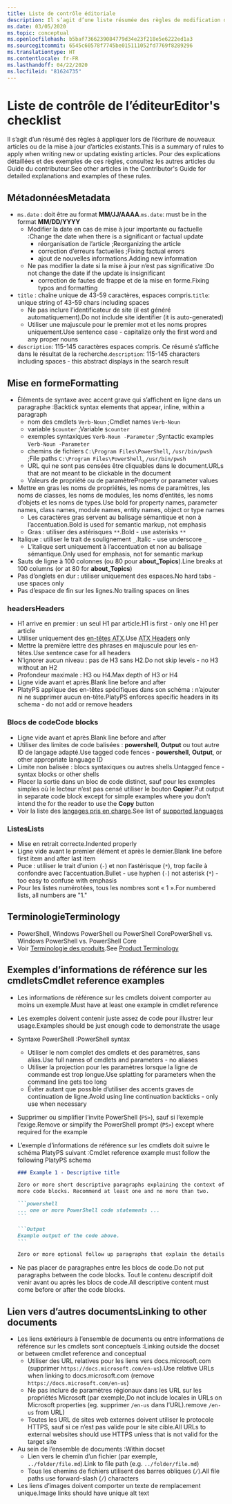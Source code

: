 ```yaml
---
title: Liste de contrôle éditoriale
description: Il s’agit d’une liste résumée des règles de modification de la documentation de PowerShell.
ms.date: 03/05/2020
ms.topic: conceptual
ms.openlocfilehash: b5baf7366239084779d34e23f218e5e6222ed1a3
ms.sourcegitcommit: 6545c60578f7745be015111052fd7769f8289296
ms.translationtype: HT
ms.contentlocale: fr-FR
ms.lasthandoff: 04/22/2020
ms.locfileid: "81624735"
---
```

# <a name="editors-checklist"></a><span data-ttu-id="8a7ec-103">Liste de contrôle de l’éditeur</span><span class="sxs-lookup"><span data-stu-id="8a7ec-103">Editor's checklist</span></span>

<span data-ttu-id="8a7ec-104">Il s’agit d’un résumé des règles à appliquer lors de l’écriture de nouveaux articles ou de la mise à jour d’articles existants.</span><span class="sxs-lookup"><span data-stu-id="8a7ec-104">This is a summary of rules to apply when writing new or updating existing articles.</span></span> <span data-ttu-id="8a7ec-105">Pour des explications détaillées et des exemples de ces règles, consultez les autres articles du Guide du contributeur.</span><span class="sxs-lookup"><span data-stu-id="8a7ec-105">See other articles in the Contributor's Guide for detailed explanations and examples of these rules.</span></span>

## <a name="metadata"></a><span data-ttu-id="8a7ec-106">Métadonnées</span><span class="sxs-lookup"><span data-stu-id="8a7ec-106">Metadata</span></span>

- <span data-ttu-id="8a7ec-107">`ms.date` : doit être au format **MM/JJ/AAAA**.</span><span class="sxs-lookup"><span data-stu-id="8a7ec-107">`ms.date`: must be in the format **MM/DD/YYYY**</span></span>
  - <span data-ttu-id="8a7ec-108">Modifier la date en cas de mise à jour importante ou factuelle :</span><span class="sxs-lookup"><span data-stu-id="8a7ec-108">Change the date when there is a significant or factual update</span></span>
    - <span data-ttu-id="8a7ec-109">réorganisation de l’article ;</span><span class="sxs-lookup"><span data-stu-id="8a7ec-109">Reorganizing the article</span></span>
    - <span data-ttu-id="8a7ec-110">correction d’erreurs factuelles ;</span><span class="sxs-lookup"><span data-stu-id="8a7ec-110">Fixing factual errors</span></span>
    - <span data-ttu-id="8a7ec-111">ajout de nouvelles informations.</span><span class="sxs-lookup"><span data-stu-id="8a7ec-111">Adding new information</span></span>
  - <span data-ttu-id="8a7ec-112">Ne pas modifier la date si la mise à jour n’est pas significative :</span><span class="sxs-lookup"><span data-stu-id="8a7ec-112">Do not change the date if the update is insignificant</span></span>
    - <span data-ttu-id="8a7ec-113">correction de fautes de frappe et de la mise en forme.</span><span class="sxs-lookup"><span data-stu-id="8a7ec-113">Fixing typos and formatting</span></span>
- <span data-ttu-id="8a7ec-114">`title` : chaîne unique de 43-59 caractères, espaces compris.</span><span class="sxs-lookup"><span data-stu-id="8a7ec-114">`title`: unique string of 43-59 chars including spaces</span></span>
  - <span data-ttu-id="8a7ec-115">Ne pas inclure l’identificateur de site (il est généré automatiquement).</span><span class="sxs-lookup"><span data-stu-id="8a7ec-115">Do not include site identifier (it is auto-generated)</span></span>
  - <span data-ttu-id="8a7ec-116">Utiliser une majuscule pour le premier mot et les noms propres uniquement.</span><span class="sxs-lookup"><span data-stu-id="8a7ec-116">Use sentence case - capitalize only the first word and any proper nouns</span></span>
- <span data-ttu-id="8a7ec-117">`description`: 115-145 caractères espaces compris. Ce résumé s’affiche dans le résultat de la recherche.</span><span class="sxs-lookup"><span data-stu-id="8a7ec-117">`description`: 115-145 characters including spaces - this abstract displays in the search result</span></span>

## <a name="formatting"></a><span data-ttu-id="8a7ec-118">Mise en forme</span><span class="sxs-lookup"><span data-stu-id="8a7ec-118">Formatting</span></span>

- <span data-ttu-id="8a7ec-119">Éléments de syntaxe avec accent grave qui s’affichent en ligne dans un paragraphe :</span><span class="sxs-lookup"><span data-stu-id="8a7ec-119">Backtick syntax elements that appear, inline, within a paragraph</span></span>
  - <span data-ttu-id="8a7ec-120">nom des cmdlets `Verb-Noun` ;</span><span class="sxs-lookup"><span data-stu-id="8a7ec-120">Cmdlet names `Verb-Noun`</span></span>
  - <span data-ttu-id="8a7ec-121">variable `$counter` ;</span><span class="sxs-lookup"><span data-stu-id="8a7ec-121">Variable `$counter`</span></span>
  - <span data-ttu-id="8a7ec-122">exemples syntaxiques `Verb-Noun -Parameter` ;</span><span class="sxs-lookup"><span data-stu-id="8a7ec-122">Syntactic examples `Verb-Noun -Parameter`</span></span>
  - <span data-ttu-id="8a7ec-123">chemins de fichiers `C:\Program Files\PowerShell`, `/usr/bin/pwsh` ;</span><span class="sxs-lookup"><span data-stu-id="8a7ec-123">File paths `C:\Program Files\PowerShell`, `/usr/bin/pwsh`</span></span>
  - <span data-ttu-id="8a7ec-124">URL qui ne sont pas censées être cliquables dans le document.</span><span class="sxs-lookup"><span data-stu-id="8a7ec-124">URLs that are not meant to be clickable in the document</span></span>
  - <span data-ttu-id="8a7ec-125">Valeurs de propriété ou de paramètre</span><span class="sxs-lookup"><span data-stu-id="8a7ec-125">Property or parameter values</span></span>
- <span data-ttu-id="8a7ec-126">Mettre en gras les noms de propriétés, les noms de paramètres, les noms de classes, les noms de modules, les noms d’entités, les noms d’objets et les noms de types.</span><span class="sxs-lookup"><span data-stu-id="8a7ec-126">Use bold for property names, parameter names, class names, module names, entity names, object or type names</span></span>
  - <span data-ttu-id="8a7ec-127">Les caractères gras servent au balisage sémantique et non à l’accentuation.</span><span class="sxs-lookup"><span data-stu-id="8a7ec-127">Bold is used for semantic markup, not emphasis</span></span>
  - <span data-ttu-id="8a7ec-128">Gras : utiliser des astérisques `**`.</span><span class="sxs-lookup"><span data-stu-id="8a7ec-128">Bold - use asterisks `**`</span></span>
- <span data-ttu-id="8a7ec-129">Italique : utiliser le trait de soulignement `_`.</span><span class="sxs-lookup"><span data-stu-id="8a7ec-129">Italic - use underscore `_`</span></span>
  - <span data-ttu-id="8a7ec-130">L’italique sert uniquement à l’accentuation et non au balisage sémantique.</span><span class="sxs-lookup"><span data-stu-id="8a7ec-130">Only used for emphasis, not for semantic markup</span></span>
- <span data-ttu-id="8a7ec-131">Sauts de ligne à 100 colonnes (ou 80 pour **about_Topics**).</span><span class="sxs-lookup"><span data-stu-id="8a7ec-131">Line breaks at 100 columns (or at 80 for **about_Topics**)</span></span>
- <span data-ttu-id="8a7ec-132">Pas d’onglets en dur : utiliser uniquement des espaces.</span><span class="sxs-lookup"><span data-stu-id="8a7ec-132">No hard tabs - use spaces only</span></span>
- <span data-ttu-id="8a7ec-133">Pas d’espace de fin sur les lignes.</span><span class="sxs-lookup"><span data-stu-id="8a7ec-133">No trailing spaces on lines</span></span>

### <a name="headers"></a><span data-ttu-id="8a7ec-134">headers</span><span class="sxs-lookup"><span data-stu-id="8a7ec-134">Headers</span></span>

- <span data-ttu-id="8a7ec-135">H1 arrive en premier : un seul H1 par article.</span><span class="sxs-lookup"><span data-stu-id="8a7ec-135">H1 is first - only one H1 per article</span></span>
- <span data-ttu-id="8a7ec-136">Utiliser uniquement des [en-têtes ATX](https://github.github.com/gfm/#atx-headings).</span><span class="sxs-lookup"><span data-stu-id="8a7ec-136">Use [ATX Headers](https://github.github.com/gfm/#atx-headings) only</span></span>
- <span data-ttu-id="8a7ec-137">Mettre la première lettre des phrases en majuscule pour les en-têtes.</span><span class="sxs-lookup"><span data-stu-id="8a7ec-137">Use sentence case for all headers</span></span>
- <span data-ttu-id="8a7ec-138">N’ignorer aucun niveau : pas de H3 sans H2.</span><span class="sxs-lookup"><span data-stu-id="8a7ec-138">Do not skip levels - no H3 without an H2</span></span>
- <span data-ttu-id="8a7ec-139">Profondeur maximale : H3 ou H4.</span><span class="sxs-lookup"><span data-stu-id="8a7ec-139">Max depth of H3 or H4</span></span>
- <span data-ttu-id="8a7ec-140">Ligne vide avant et après.</span><span class="sxs-lookup"><span data-stu-id="8a7ec-140">Blank line before and after</span></span>
- <span data-ttu-id="8a7ec-141">PlatyPS applique des en-têtes spécifiques dans son schéma : n’ajouter ni ne supprimer aucun en-tête.</span><span class="sxs-lookup"><span data-stu-id="8a7ec-141">PlatyPS enforces specific headers in its schema - do not add or remove headers</span></span>

### <a name="code-blocks"></a><span data-ttu-id="8a7ec-142">Blocs de code</span><span class="sxs-lookup"><span data-stu-id="8a7ec-142">Code blocks</span></span>

- <span data-ttu-id="8a7ec-143">Ligne vide avant et après.</span><span class="sxs-lookup"><span data-stu-id="8a7ec-143">Blank line before and after</span></span>
- <span data-ttu-id="8a7ec-144">Utiliser des limites de code balisées : **powershell**, **Output** ou tout autre ID de langage adapté.</span><span class="sxs-lookup"><span data-stu-id="8a7ec-144">Use tagged code fences - **powershell**, **Output**, or other appropriate language ID</span></span>
- <span data-ttu-id="8a7ec-145">Limite non balisée : blocs syntaxiques ou autres shells.</span><span class="sxs-lookup"><span data-stu-id="8a7ec-145">Untagged fence - syntax blocks or other shells</span></span>
- <span data-ttu-id="8a7ec-146">Placer la sortie dans un bloc de code distinct, sauf pour les exemples simples où le lecteur n’est pas censé utiliser le bouton **Copier**.</span><span class="sxs-lookup"><span data-stu-id="8a7ec-146">Put output in separate code block except for simple examples where you don't intend the for the reader to use the **Copy** button</span></span>
- <span data-ttu-id="8a7ec-147">Voir la liste des [langages pris en charge](/contribute/code-in-docs#supported-languages).</span><span class="sxs-lookup"><span data-stu-id="8a7ec-147">See list of [supported languages](/contribute/code-in-docs#supported-languages)</span></span>

### <a name="lists"></a><span data-ttu-id="8a7ec-148">Listes</span><span class="sxs-lookup"><span data-stu-id="8a7ec-148">Lists</span></span>

- <span data-ttu-id="8a7ec-149">Mise en retrait correcte.</span><span class="sxs-lookup"><span data-stu-id="8a7ec-149">Indented properly</span></span>
- <span data-ttu-id="8a7ec-150">Ligne vide avant le premier élément et après le dernier.</span><span class="sxs-lookup"><span data-stu-id="8a7ec-150">Blank line before first item and after last item</span></span>
- <span data-ttu-id="8a7ec-151">Puce : utiliser le trait d’union (`-`) et non l’astérisque (`*`), trop facile à confondre avec l’accentuation.</span><span class="sxs-lookup"><span data-stu-id="8a7ec-151">Bullet - use hyphen (`-`) not asterisk (`*`) - too easy to confuse with emphasis</span></span>
- <span data-ttu-id="8a7ec-152">Pour les listes numérotées, tous les nombres sont « 1 ».</span><span class="sxs-lookup"><span data-stu-id="8a7ec-152">For numbered lists, all numbers are "1."</span></span>

## <a name="terminology"></a><span data-ttu-id="8a7ec-153">Terminologie</span><span class="sxs-lookup"><span data-stu-id="8a7ec-153">Terminology</span></span>

- <span data-ttu-id="8a7ec-154">PowerShell, Windows PowerShell ou PowerShell Core</span><span class="sxs-lookup"><span data-stu-id="8a7ec-154">PowerShell vs. Windows PowerShell vs. PowerShell Core</span></span>
- <span data-ttu-id="8a7ec-155">Voir [Terminologie des produits](powershell-style-guide.md#product-terminology).</span><span class="sxs-lookup"><span data-stu-id="8a7ec-155">See [Product Terminology](powershell-style-guide.md#product-terminology)</span></span>

## <a name="cmdlet-reference-examples"></a><span data-ttu-id="8a7ec-156">Exemples d’informations de référence sur les cmdlets</span><span class="sxs-lookup"><span data-stu-id="8a7ec-156">Cmdlet reference examples</span></span>

- <span data-ttu-id="8a7ec-157">Les informations de référence sur les cmdlets doivent comporter au moins un exemple.</span><span class="sxs-lookup"><span data-stu-id="8a7ec-157">Must have at least one example in cmdlet reference</span></span>
- <span data-ttu-id="8a7ec-158">Les exemples doivent contenir juste assez de code pour illustrer leur usage.</span><span class="sxs-lookup"><span data-stu-id="8a7ec-158">Examples should be just enough code to demonstrate the usage</span></span>
- <span data-ttu-id="8a7ec-159">Syntaxe PowerShell :</span><span class="sxs-lookup"><span data-stu-id="8a7ec-159">PowerShell syntax</span></span>
  - <span data-ttu-id="8a7ec-160">Utiliser le nom complet des cmdlets et des paramètres, sans alias.</span><span class="sxs-lookup"><span data-stu-id="8a7ec-160">Use full names of cmdlets and parameters - no aliases</span></span>
  - <span data-ttu-id="8a7ec-161">Utiliser la projection pour les paramètres lorsque la ligne de commande est trop longue.</span><span class="sxs-lookup"><span data-stu-id="8a7ec-161">Use splatting for parameters when the command line gets too long</span></span>
  - <span data-ttu-id="8a7ec-162">Éviter autant que possible d’utiliser des accents graves de continuation de ligne.</span><span class="sxs-lookup"><span data-stu-id="8a7ec-162">Avoid using line continuation backticks - only use when necessary</span></span>
- <span data-ttu-id="8a7ec-163">Supprimer ou simplifier l’invite PowerShell (`PS>`), sauf si l’exemple l’exige.</span><span class="sxs-lookup"><span data-stu-id="8a7ec-163">Remove or simplify the PowerShell prompt (`PS>`) except where required for the example</span></span>
- <span data-ttu-id="8a7ec-164">L’exemple d’informations de référence sur les cmdlets doit suivre le schéma PlatyPS suivant :</span><span class="sxs-lookup"><span data-stu-id="8a7ec-164">Cmdlet reference example must follow the following PlatyPS schema</span></span>

  ~~~Markdown
  ### Example 1 - Descriptive title

  Zero or more short descriptive paragraphs explaining the context of the example followed by one or
  more code blocks. Recommend at least one and no more than two.

  ```powershell
  ... one or more PowerShell code statements ...
  ```

  ```Output
  Example output of the code above.
  ```

  Zero or more optional follow up paragraphs that explain the details of the code and output.
  ~~~

- <span data-ttu-id="8a7ec-165">Ne pas placer de paragraphes entre les blocs de code.</span><span class="sxs-lookup"><span data-stu-id="8a7ec-165">Do not put paragraphs between the code blocks.</span></span> <span data-ttu-id="8a7ec-166">Tout le contenu descriptif doit venir avant ou après les blocs de code.</span><span class="sxs-lookup"><span data-stu-id="8a7ec-166">All descriptive content must come before or after the code blocks.</span></span>

## <a name="linking-to-other-documents"></a><span data-ttu-id="8a7ec-167">Lien vers d’autres documents</span><span class="sxs-lookup"><span data-stu-id="8a7ec-167">Linking to other documents</span></span>

- <span data-ttu-id="8a7ec-168">Les liens extérieurs à l’ensemble de documents ou entre informations de référence sur les cmdlets sont conceptuels :</span><span class="sxs-lookup"><span data-stu-id="8a7ec-168">Linking outside the docset or between cmdlet reference and conceptual</span></span>
  - <span data-ttu-id="8a7ec-169">Utiliser des URL relatives pour les liens vers docs.microsoft.com (supprimer `https://docs.microsoft.com/en-us`).</span><span class="sxs-lookup"><span data-stu-id="8a7ec-169">Use relative URLs when linking to docs.microsoft.com (remove `https://docs.microsoft.com/en-us`)</span></span>
  - <span data-ttu-id="8a7ec-170">Ne pas inclure de paramètres régionaux dans les URL sur les propriétés Microsoft (par exemple,</span><span class="sxs-lookup"><span data-stu-id="8a7ec-170">Do not include locales in URLs on Microsoft properties (eg.</span></span> <span data-ttu-id="8a7ec-171">supprimer `/en-us` dans l’URL).</span><span class="sxs-lookup"><span data-stu-id="8a7ec-171">remove `/en-us` from URL)</span></span>
  - <span data-ttu-id="8a7ec-172">Toutes les URL de sites web externes doivent utiliser le protocole HTTPS, sauf si ce n’est pas valide pour le site cible.</span><span class="sxs-lookup"><span data-stu-id="8a7ec-172">All URLs to external websites should use HTTPS unless that is not valid for the target site</span></span>
- <span data-ttu-id="8a7ec-173">Au sein de l’ensemble de documents :</span><span class="sxs-lookup"><span data-stu-id="8a7ec-173">Within docset</span></span>
  - <span data-ttu-id="8a7ec-174">Lien vers le chemin d’un fichier (par exemple, `../folder/file.md`).</span><span class="sxs-lookup"><span data-stu-id="8a7ec-174">Link to file path (e.g. `../folder/file.md`)</span></span>
  - <span data-ttu-id="8a7ec-175">Tous les chemins de fichiers utilisent des barres obliques (`/`).</span><span class="sxs-lookup"><span data-stu-id="8a7ec-175">All file paths use forward-slash (`/`) characters</span></span>
- <span data-ttu-id="8a7ec-176">Les liens d’images doivent comporter un texte de remplacement unique.</span><span class="sxs-lookup"><span data-stu-id="8a7ec-176">Image links should have unique alt text</span></span>
